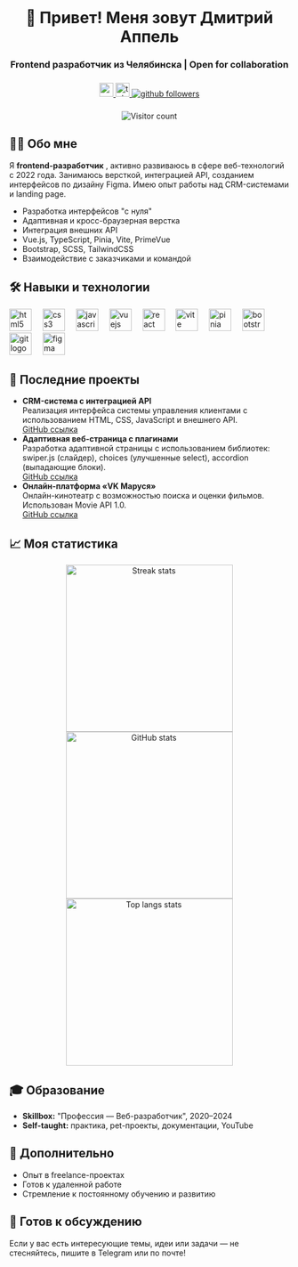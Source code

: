 <br clear="both">


<h1 align="center">👋 Привет! Меня зовут Дмитрий Аппель</h1>
<h3 align="center">Frontend разработчик из Челябинска | Open for collaboration</h3>

###

<div align="center">
  <a href="mailto:yamixam@gmail.com">
    <img src="https://img.shields.io/static/v1?message=Email&logo=gmail&label=&color=red&logoColor=white&style=for-the-badge" alt="email badge" height="25"/>
  </a>
  <a href="https://t.me/dmitry_appel">
    <img src="https://img.shields.io/static/v1?message=Telegram&logo=telegram&label=&color=2CA5E0&logoColor=white&style=for-the-badge" alt="telegram badge" height="25"/>
  </a>
  <a href="https://github.com/Gana74">
    <img src="https://img.shields.io/github/followers/Gana74?style=social" alt="github followers" />
  </a>
</div>

###

<div align="center">
  <img src="https://visitor-badge.laobi.icu/badge?page_id=Gana74.Gana74" alt="Visitor count" />
</div>

###

<h2>👩‍💻 Обо мне</h2>
<p>
  Я <strong>frontend-разработчик</strong> , активно развиваюсь в сфере веб-технологий с 2022 года. Занимаюсь версткой, интеграцией API, созданием интерфейсов по дизайну Figma. Имею опыт работы над CRM-системами и landing page.
</p>

<ul>
  <li>Разработка интерфейсов "с нуля"</li>
  <li>Адаптивная и кросс-браузерная верстка</li>
  <li>Интеграция внешних API</li>
  <li>Vue.js, TypeScript, Pinia, Vite, PrimeVue</li>
  <li>Bootstrap, SCSS, TailwindCSS</li>
  <li>Взаимодействие с заказчиками и командой</li>
</ul>

###


<h2>🛠 Навыки и технологии</h2>

<div align="left">
  <img src="https://cdn.jsdelivr.net/gh/devicons/devicon/icons/html5/html5-original.svg" width="40" alt="html5 logo"/>
  <img width="12" />
  <img src="https://cdn.jsdelivr.net/gh/devicons/devicon/icons/css3/css3-original.svg" width="40" alt="css3 logo"/>
  <img width="12" />
  <img src="https://cdn.jsdelivr.net/gh/devicons/devicon/icons/javascript/javascript-original.svg" width="40" alt="javascript logo"/>
  <img width="12" />
  <img src="https://cdn.jsdelivr.net/gh/devicons/devicon/icons/vuejs/vuejs-original.svg" width="40" alt="vuejs logo"/>
  <img width="12" />
  <img src="https://cdn.jsdelivr.net/gh/devicons/devicon/icons/react/react-original.svg" width="40" alt="react logo"/>
  <img width="12" />
  <img src="https://skillicons.dev/icons?i=vite" width="40" alt="vite logo"/>
  <img width="12" />
  <img src="https://skillicons.dev/icons?i=pinia" width="40" alt="pinia logo"/>
  <img width="12" />
  <img src="https://cdn.jsdelivr.net/gh/devicons/devicon/icons/bootstrap/bootstrap-original.svg" width="40" alt="bootstrap logo"/>
  <img width="12" />
  <img src="https://cdn.jsdelivr.net/gh/devicons/devicon/icons/git/git-original.svg" width="40" alt="git logo"/>
  <img width="12" />
  <img src="https://cdn.jsdelivr.net/gh/devicons/devicon/icons/figma/figma-original.svg" width="40" alt="figma logo"/>
</div>

###

<h2>🚀 Последние проекты</h2>

<ul>
  <li>
    <strong>CRM-система с интеграцией API</strong><br>
    Реализация интерфейса системы управления клиентами с использованием HTML, CSS, JavaScript и внешнего API.<br>
    <a href="https://github.com/Gana74/CRM-project">GitHub ссылка</a>
  </li>

  <li>
    <strong>Адаптивная веб-страница с плагинами</strong><br>
    Разработка адаптивной страницы с использованием библиотек: swiper.js (слайдер), choices (улучшенные select), accordion (выпадающие блоки).<br>
    <a href="https://github.com/Gana74/responsive-page-with-plugins">GitHub ссылка</a>
  </li>

  <li>
    <strong>Онлайн-платформа «VK Маруся»</strong><br>
    Онлайн-кинотеатр с возможностью поиска и оценки фильмов. Использован Movie API 1.0.<br>
    <a href="https://github.com/Gana74/vk-marussia-platform">GitHub ссылка</a>
  </li>
</ul>

###

<h2>📈 Моя статистика</h2>

<div align="center">
  <img src="https://streak-stats.demolab.com?user=Gana74&theme=dracula" alt="Streak stats" width="300" />
  <img src="https://github-readme-stats.vercel.app/api?username=Gana74&theme=dracula&show_icons=true&locale=en" alt="GitHub stats" width="300" />
  <img src="https://github-readme-stats.vercel.app/api/top-langs?username=Gana74&theme=dracula&layout=compact&langs_count=5" alt="Top langs stats" width="300" />
</div>

###

<h2>🎓 Образование</h2>
<ul>
  <li><strong>Skillbox:</strong> "Профессия — Веб-разработчик", 2020–2024</li>
  <li><strong>Self-taught:</strong> практика, pet-проекты, документации, YouTube</li>
</ul>

###

<h2>💼 Дополнительно</h2>
<ul>
  <li>Опыт в freelance-проектах</li>
  <li>Готов к удаленной работе</li>
  <li>Стремление к постоянному обучению и развитию</li>
</ul>

###

<h2>💬 Готов к обсуждению</h2>
<p>Если у вас есть интересующие темы, идеи или задачи — не стесняйтесь, пишите в Telegram или по почте!</p>
